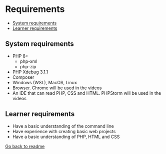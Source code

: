 # Requirements

- [System requirements](#system-requirements)
- [Learner requirements](#learner-requirements)

## System requirements
- PHP 8+
  - php-xml
  - php-zip
- PHP Xdebug 3.1.1
- Composer
- Windows (WSL), MacOS, Linux
- Browser. Chrome will be used in the videos
- An IDE that can read PHP, CSS and HTML. PHPStorm will be used in the videos

## Learner requirements
- Have a basic understanding of the command line
- Have experience with creating basic web projects
- Have a basic understanding of PHP, HTML and CSS

[Go back to readme](../README.md)